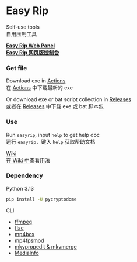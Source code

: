 # Easy Rip

Self-use tools  
自用压制工具

**[Easy Rip Web Panel  
Easy Rip 网页版控制台](https://op200.github.io/EasyRip-WebPanel/)**

### Get file

Download exe in [Actions](https://github.com/op200/EasyRip/actions)  
在 [Actions](https://github.com/op200/EasyRip/actions) 中下载最新的 exe

Or download exe or bat script collection in [Releases](https://github.com/op200/EasyRip/releases)  
或者在 [Releases](https://github.com/op200/EasyRip/releases) 中下载 exe 或 bat 脚本包

### Use

Run `easyrip`, input `help` to get help doc  
运行 `easyrip`，键入 `help` 获取帮助文档

[Wiki  
在 Wiki 中查看用法](https://github.com/op200/EasyRip/wiki)

### Dependency

Python 3.13
```bash
pip install -U pycryptodome
```

CLI
* [ffmpeg](https://ffmpeg.org/)
* [flac](https://xiph.org/flac/)
* [mp4box](https://gpac.io/)
* [mp4fpsmod](https://github.com/nu774/mp4fpsmod)
* [mkvpropedit & mkvmerge](https://mkvtoolnix.download/)
* [MediaInfo](https://mediaarea.net/en/MediaInfo)
